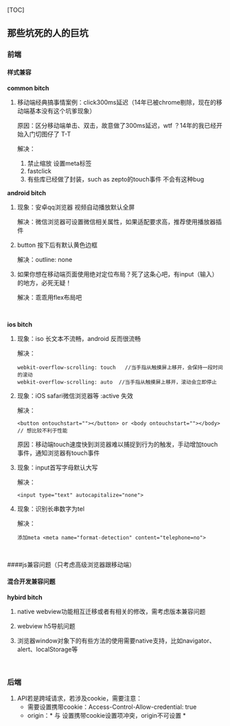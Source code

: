 [TOC]

## 那些坑死的人的巨坑

### 前端

#### 样式兼容

**common bitch**

1. 移动端经典搞事情案例：click300ms延迟（14年已被chrome剔除，现在的移动端基本没有这个坑爹现象）

   原因：区分移动端单击、双击，故意做了300ms延迟，wtf ？14年的我已经开始入门切图仔了 T-T

   解决：

   1. 禁止缩放 设置meta标签
   2. fastclick
   3. 有些库已经做了封装，such as zepto的touch事件 不会有这种bug





**android bitch**

1. 现象：安卓qq浏览器 视频自动播放默认全屏

   解决：微信浏览器可设置微信相关属性，如果适配要求高，推荐使用播放器插件

2. button 按下后有默认黄色边框

   解决：outline: none

3. 如果你想在移动端页面使用绝对定位布局？死了这条心吧，有input（输入）的地方，必死无疑！

   解决：乖乖用flex布局吧

   ​



**ios bitch**

1. 现象：iso 长文本不流畅，android 反而很流畅

   解决：

   ```
   webkit-overflow-scrolling: touch   //当手指从触摸屏上移开，会保持一段时间的滚动
   webkit-overflow-scrolling: auto  //当手指从触摸屏上移开，滚动会立即停止 
   ```

2. 现象：iOS  safari微信浏览器等 :active 失效

   解决：

   ```
   <button ontouchstart=""></button> or <body ontouchstart=""></body> // 想比较不利于性能
   ```

   原因：移动端touch速度快到浏览器难以捕捉到行为的触发，手动增加touch事件，通知浏览器有touch事件

3. 现象：input首写字母默认大写

   解决：

   ```
   <input type="text" autocapitalize="none">
   ```

4. 现象：识别长串数字为tel

   解决：

   ```
   添加meta <meta name="format-detection" content="telephone=no">
   ```

   ​



####js兼容问题（只考虑高级浏览器跟移动端）



#### 混合开发兼容问题

**hybird bitch**

1. native webview功能相互迁移或者有相关的修改，需考虑版本兼容问题

2. webview h5导航问题

3. 浏览器window对象下的有些方法的使用需要native支持，比如navigator、alert、localStorage等

   ​

### 后端

1. API若是跨域请求，若涉及cookie，需要注意：
   * 需要设置携带cookie：Access-Control-Allow-credential: true
   * origin：* 与 设置携带cookie设置项冲突，origin不可设置 *

